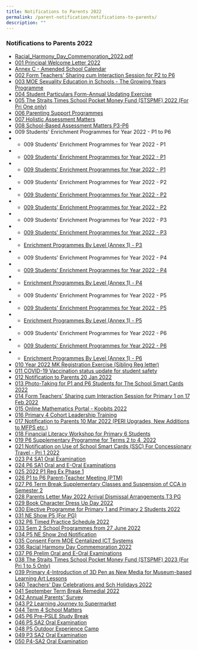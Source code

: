 ```yaml
---
title: Notifications to Parents 2022
permalink: /parent-notification/notifications-to-parents/
description: ""
---
```

### **Notifications to Parents 2022**

* [Racial\_Harmony\_Day\_Commemoration\_2022.pdf](/files/ntp0.pdf)
* [001 Principal Welcome Letter 2022](/files/ntp1.pdf)
* [Annex C - Amended School Calendar](/files/ntp1a.pdf)
* [002 Form Teachers' Sharing cum Interaction Session for P2 to P6](/files/ntp2.pdf)
* [003 MOE Sexuality Education in Schools - The Growing Years Programme](/files/ntp3.pdf)
* [004 Student Particulars Form-Annual Updating Exercise](/files/ntp4.pdf)
* [005 The Straits Times School Pocket Money Fund (STSPMF) 2022 (For Pri One only)](/files/ntp5.pdf)
* [006 Parenting Support Programmes](/files/ntp6.pdf)
* [007 Holistic Assessment Matters](/files/ntp7.pdf)
* [008 School-Based Assessment Matters P3-P6](/files/ntp8.pdf)
* 009 Students' Enrichment Programmes for Year 2022 - P1 to P6
* * 009 Students' Enrichment Programmes for Year 2022 - P1
* - [009 Students' Enrichment Programmes for Year 2022 - P1](/files/npt9a.pdf)
* - [009 Students' Enrichment Programmes for Year 2022 - P1](/files/npt9b.pdf)
* * 009 Students' Enrichment Programmes for Year 2022 - P2
* - [009 Students' Enrichment Programmes for Year 2022 - P2](/files/ntp9(/files/ntp9.pdf).pdf)
* - [009 Students' Enrichment Programmes for Year 2022 - P2](/files/ntp9d.pdf)
* * 009 Students' Enrichment Programmes for Year 2022 - P3
* - [009 Students' Enrichment Programmes for Year 2022 - P3](/files/ntp9e.pdf)
* - [Enrichment Programmes By Level (Annex 1) - P3](/files/ntp9f.pdf)
* * 009 Students' Enrichment Programmes for Year 2022 - P4
* - [009 Students' Enrichment Programmes for Year 2022 - P4](/files/ntp9g.pdf)
* - [Enrichment Programmes By Level (Annex 1) - P4](/files/ntp9h.pdf)
* * 009 Students' Enrichment Programmes for Year 2022 - P5
* - [009 Students' Enrichment Programmes for Year 2022 - P5](/files/ntp9i.pdf)
* - [Enrichment Programmes By Level (Annex 1) - P5](/files/ntp9j.pdf)
* * 009 Students' Enrichment Programmes for Year 2022 - P6 
* - [009 Students' Enrichment Programmes for Year 2022 - P6](/files/ntp9k.pdf)
* - [Enrichment Programmes By Level (Annex 1) - P6](/files/ntp9l.pdf)
* [010 Year 2022 MK Registration Exercise (Sibling Reg letter)](/files/ntp10.pdf)
* [011 COVID-19 Vaccination status update for student safety](/files/ntp11.pdf)
* [012 Notification to Parents 20 Jan 2022](/files/ntp12.pdf)
* [013 Photo-Taking for P1 and P6 Students for The School Smart Cards 2022](/files/ntp13.pdf)
* [014 Form Teachers' Sharing cum Interaction Session for Primary 1 on 17 Feb 2022](/files/ntp14.pdf)
* [015 Online Mathematics Portal - Koobits 2022](/files/ntp15.pdf)
* [016 Primary 4 Cohort Leadership Training](/files/ntp16.pdf)
* [017 Notification to Parents 10 Mar 2022 (PERI Upgrades, New Additions to MFPS etc.)](/files/ntp17.pdf)
* [018 Financial Literacy Workshop for Primary 6 Students](/files/ntp18.pdf)
* [019 P6 Supplementary Programme for Terms 2 to 4, 2022](/files/ntp19.pdf)
* [021 Notification on Use of School Smart Cards (SSC) For Concessionary Travel - Pri 1 2022](/files/ntp21.pdf)
* [023 P4 SA1 Oral Examination ](/files/ntp23.pdf)
* [024 P6 SA1 Oral and E-Oral Examinations](/files/ntp24.pdf)
* [025 2022 P1 Reg Ex Phase 1 ](/files/ntp25.pdf)
* [026 P1 to P6 Parent-Teacher Meeting (PTM)](/files/ntp26.pdf)
* [027 P6 Term Break Supplementary Classes and Suspension of CCA in Semester 2](/files/ntp27.pdf)
* [028 Parents Letter May 2022 Arrival Dismissal Arrangements T3 PG](/files/ntp28.pdf)
* [029 Book Character Dress Up Day 2022](/files/ntp29.pdf)
* [030 Elective Programme for Primary 1 and Primary 2 Students 2022](/files/ntp30.pdf)
* [031 NE Show P5 (For PG)](/files/ntp31.pdf)
* [032 P6 Timed Practice Schedule 2022](/files/ntp32.pdf)
* [033 Sem 2 School Programmes from 27 June 2022](/files/ntp33.pdf)
* [034 P5 NE Show 2nd Notification](/files/ntp34.pdf)
* [035 Consent Form MOE Centalized ICT Systems](/files/ntp35.pdf)
* [036 Racial Harmony Day Commemoration 2022](/files/ntp36.pdf)
* [037 P6 Prelim Oral and E-Oral Examinations](/files/ntp37.pdf)
* [038 The Straits Times School Pocket Money Fund (STSPMF) 2023 (For Pri 1 to 5 Only)](/files/ntp38.pdf)
* [039 Primary 4-Introduction of 3D Pen as New Media for Museum-based Learning Art Lessons](/files/ntp39.pdf)
* [040 Teachers' Day Celebrations and Sch Holidays 2022](/files/ntp40.pdf)
* [041 September Term Break Remedial 2022](/files/ntp41.pdf)
* [042 Annual Parents' Survey](/files/ntp42.pdf)
* [043 P2 Learning Journey to Supermarket](/files/ntp43.pdf)
* [044 Term 4 School Matters](/files/ntp44.pdf)
* [045 P6 Pre-PSLE Study Break](/files/ntp45.pdf)
* [046 P5 SA2 Oral Examination](/files/ntp46.pdf)
* [048 P5 Outdoor Experience Camp](/files/ntp48.pdf)
* [049 P3 SA2 Oral Examination](/files/ntp49.pdf)
* [050 P4-SA2 Oral Examination](/files/ntp50.pdf)